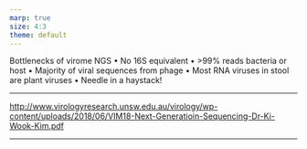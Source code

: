 ```yaml
---
marp: true
size: 4:3
theme: default
---
```


Bottlenecks of virome NGS
• No 16S equivalent
• >99% reads bacteria or host
• Majority of viral sequences from phage
• Most RNA viruses in stool are plant viruses
• Needle in a haystack!

---

http://www.virologyresearch.unsw.edu.au/virology/wp-content/uploads/2018/06/VIM18-Next-Generatioin-Sequencing-Dr-Ki-Wook-Kim.pdf

---